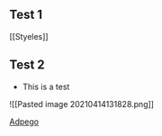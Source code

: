 ## Test 1

[[Styeles]]

## Test 2
- This is a test


![[Pasted image 20210414131828.png]]

[Adpego](http://adpego.com)

